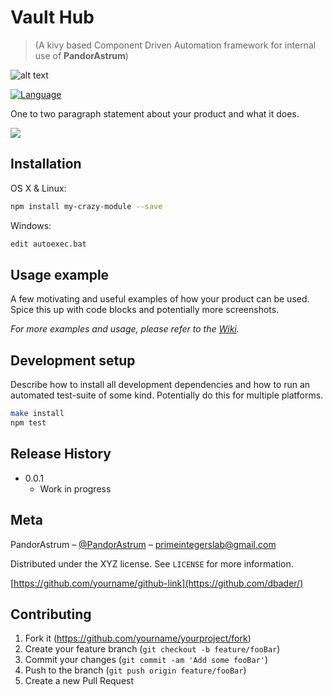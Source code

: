 # Vault Hub 
> (A kivy based Component Driven Automation framework for internal use of **PandorAstrum**)

![alt text][logo]


[![Language][py-image]][py-url]


One to two paragraph statement about your product and what it does.

![](header.png)

## Installation

OS X & Linux:

```sh
npm install my-crazy-module --save
```

Windows:

```sh
edit autoexec.bat
```

## Usage example

A few motivating and useful examples of how your product can be used. Spice this up with code blocks and potentially more screenshots.

_For more examples and usage, please refer to the [Wiki][wiki]._

## Development setup

Describe how to install all development dependencies and how to run an automated test-suite of some kind. Potentially do this for multiple platforms.

```sh
make install
npm test
```

## Release History

* 0.0.1
    * Work in progress

## Meta

PandorAstrum – [@PandorAstrum](https://twitter.com/PandorAstrum) – primeintegerslab@gmail.com

Distributed under the XYZ license. See ``LICENSE`` for more information.

[https://github.com/yourname/github-link](https://github.com/dbader/)

## Contributing

1. Fork it (<https://github.com/yourname/yourproject/fork>)
2. Create your feature branch (`git checkout -b feature/fooBar`)
3. Commit your changes (`git commit -am 'Add some fooBar'`)
4. Push to the branch (`git push origin feature/fooBar`)
5. Create a new Pull Request

<!-- Markdown link & img dfn's -->
[logo]: https://github.com/PandorAstrum/Vault_Software_Py/blob/master/res/logo.png "PandorAstrum Vault Hub"
[py-image]: https://img.shields.io/badge/Python-3.6.1-green.svg
[py-url]: https://www.python.org/

[npm-image]: https://img.shields.io/npm/v/datadog-metrics.svg?style=flat-square
[npm-url]: https://npmjs.org/package/datadog-metrics
[npm-downloads]: https://img.shields.io/npm/dm/datadog-metrics.svg?style=flat-square

[travis-url]: https://travis-ci.org/dbader/node-datadog-metrics
[wiki]: https://github.com/yourname/yourproject/wiki
